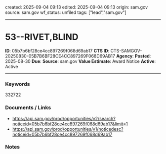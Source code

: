 created: 2025-09-04 09:13
edited: 2025-09-04 09:13
origin: sam.gov
source: sam.gov
wf_status: unfiled
tags: ["lead","sam.gov"]

---

# 53--RIVET,BLIND

**ID**: 05b7b6bf28ce4cc897269f068d69ab17
**CTS ID**: CTS-SAMGOV-20250830-05B7B6BF28CE4CC897269F068D69AB17
**Agency**: 
**Posted**: 2025-08-30
**Due**: 
**Source**: sam.gov
**Value Estimate**: Award Notice
**Active**: Active

---

### Keywords
332722

### Documents / Links
- <https://api.sam.gov/prod/opportunities/v2/search?noticeid=05b7b6bf28ce4cc897269f068d69ab17&limit=1>
- <https://api.sam.gov/prod/opportunities/v1/noticedesc?noticeid=05b7b6bf28ce4cc897269f068d69ab17>

### Notes

